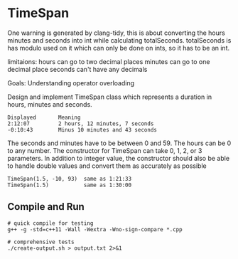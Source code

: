 # TimeSpan

One warning is generated by clang-tidy, this is about converting the hours
minutes and seconds into int while calculating totalSeconds.
totalSeconds is has modulo used on it which can only be done on ints, so it
has to be an int.

limitaions:
hours can go to two decimal places
minutes can go to one decimal place
seconds can't have any decimals

Goals: Understanding operator overloading

Design and implement TimeSpan class which represents a duration in hours,
minutes and seconds.
```$xslt
Displayed       Meaning
2:12:07         2 hours, 12 minutes, 7 seconds
-0:10:43        Minus 10 minutes and 43 seconds
```

The seconds and minutes have to be between 0 and 59.
The hours can be 0 to any number.
The constructor for TimeSpan can take 0, 1, 2, or 3 parameters.
In addition to integer value, the constructor should also be able to handle double values and convert them as accurately as possible

```$xslt
TimeSpan(1.5, -10, 93)	same as 1:21:33
TimeSpan(1.5)		    same as 1:30:00
```

## Compile and Run

```
# quick compile for testing
g++ -g -std=c++11 -Wall -Wextra -Wno-sign-compare *.cpp

# comprehensive tests
./create-output.sh > output.txt 2>&1
```
